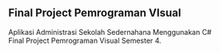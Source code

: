 ## Final Project Pemrograman VIsual
Aplikasi Administrasi Sekolah Sedernahana Menggunakan C#
<br>
Final Project Pemrograman Visual Semester 4.
